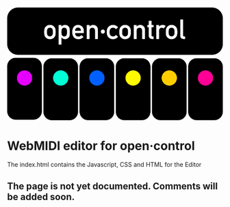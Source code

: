 
![open.control](https://github.com/KBLiveSolutions/open.control/blob/main/assets/images/logo_big.png)

# WebMIDI editor for open·control 
The index.html contains the Javascript, CSS and HTML for the Editor

## The page is not yet documented. Comments will be added soon.
